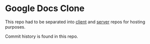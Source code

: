 # Google Docs Clone

This repo had to be separated into [client](https://github.com/bryanakitchen/google-docs-clone-front) and [server](https://github.com/bryanakitchen/google-docs-clone-server) repos for hosting purposes.

Commit history is found in this repo.
